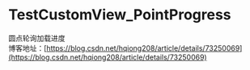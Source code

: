 # TestCustomView_PointProgress
圆点轮询加载进度   
博客地址：[https://blog.csdn.net/hqiong208/article/details/73250069](https://blog.csdn.net/hqiong208/article/details/73250069)
